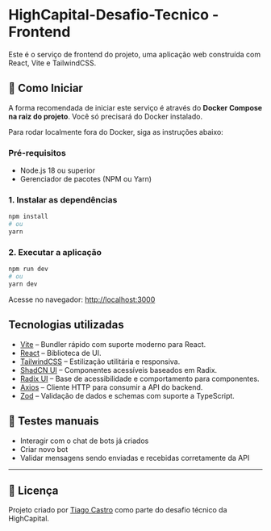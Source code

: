 # HighCapital-Desafio-Tecnico - Frontend

Este é o serviço de frontend do projeto, uma aplicação web construída com React, Vite e TailwindCSS.

## 🚀 Como Iniciar

A forma recomendada de iniciar este serviço é através do **Docker Compose na raiz do projeto**. Você só precisará do Docker instalado.

Para rodar localmente fora do Docker, siga as instruções abaixo:

### Pré-requisitos
* Node.js 18 ou superior
* Gerenciador de pacotes (NPM ou Yarn)

### 1. Instalar as dependências

```bash
npm install
# ou
yarn
```

### 2. Executar a aplicação

```bash
npm run dev
# ou
yarn dev
```

Acesse no navegador: [http://localhost:3000](http://localhost:3000)

## Tecnologias utilizadas

  * [Vite](https://vitejs.dev/) – Bundler rápido com suporte moderno para React.
  * [React](https://reactjs.org/) – Biblioteca de UI.
  * [TailwindCSS](https://tailwindcss.com/) – Estilização utilitária e responsiva.
  * [ShadCN UI](https://ui.shadcn.dev/) – Componentes acessíveis baseados em Radix.
  * [Radix UI](https://www.radix-ui.com/) – Base de acessibilidade e comportamento para componentes.
  * [Axios](https://axios-http.com/) – Cliente HTTP para consumir a API do backend.
  * [Zod](https://zod.dev/) – Validação de dados e schemas com suporte a TypeScript.

## 🧪 Testes manuais

  * Interagir com o chat de bots já criados
  * Criar novo bot
  * Validar mensagens sendo enviadas e recebidas corretamente da API

---

## 📄 Licença

Projeto criado por [Tiago Castro](https://www.linkedin.com/in/tiagogoncalvesdecastro) como parte do desafio técnico da HighCapital.
